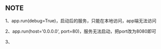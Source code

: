 



## NOTE

1、app.run(debug=True)，启动后的服务，只能在本地访问，app端无法访问     

2、app.run(host='0.0.0.0', port=80)，服务无法启动，把port改为8080即可  

3、

